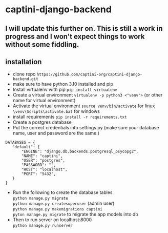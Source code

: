 # captini-django-backend
## I will update this further on. This is still a work in progress and I won't expect things to work without some fiddling.

## installation    
 - clone repo `https://github.com/captini-org/captini-django-backend.git`
 - make sure to have python 3.10 installed and pip
 - Install virtualenv with pip
 `pip install virtualenv`
 - Create a virtual environment
   `virtualenv -p python3 <"venv">` (or other name for virtual environment)
 - Activate the virtual environment
 `source venv/bin/activate` for linux
 `\venv\Scripts\activate.bat` for windows
 - install requirements
 `pip install -r requirements.txt`
 - Create a postgres database
 - Put the correct credentials into settings.py (make sure your database name, user and password are the same.)
 ```
DATABASES = {
    "default": {
        "ENGINE": "django.db.backends.postgresql_psycopg2",
        "NAME": "captini",
        "USER": "postgres",
        "PASSWORD": "",
        "HOST": "localhost",
        "PORT": "5432",
    }
}
```

 - Run the following to create the database tables   
 `python manage.py migrate`   
 `python manage.py createsuperuser` (admin user)   
 `python manage.py makemigrations captini`   
 `pyton manage.py migrate` to migrate the app models into db   
 - Then to run server on localhost:8000   
 `python manage.py runserver`   
 

